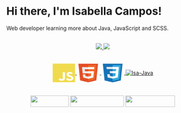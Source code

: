 # Hi there, I'm Isabella Campos! 

Web developer learning more about Java, JavaScript and SCSS.

<br>
<div align="center">
  <a href="https://github.com/isaasc">
  <img height="160em" src="https://github-readme-stats.vercel.app/api?username=isaasc&show_icons=true&theme=react&include_all_commits=true&count_private=true"/>
  <img height="160em" src="https://github-readme-stats.vercel.app/api/top-langs/?username=isaasc&layout=compact&langs_count=7&theme=react"/>
</div>
<br>
<div align="center"><br>
  <img align="center" alt="Isa-Js" height="50" width="60" src="https://raw.githubusercontent.com/devicons/devicon/master/icons/javascript/javascript-plain.svg">
  <img align="center" alt="Isa-HTML" height="50" width="60" src="https://raw.githubusercontent.com/devicons/devicon/master/icons/html5/html5-original.svg">
  <img align="center" alt="Isa-CSS" height="50" width="60" src="https://raw.githubusercontent.com/devicons/devicon/master/icons/css3/css3-original.svg">
  <img align="center" alt="Isa-Java" height="50" width="60" src="https://cdn.jsdelivr.net/gh/devicons/devicon/icons/java/java-original.svg">
</div>
<br>
<br>
<div align="center">
  <a href = "mailto: isabellaszcamposs@gmail.com"><img height="30" width="100" src="https://img.shields.io/badge/-Gmail-%23333?style=for-the-badge&logo=gmail&logoColor=white" target="_blank"></a>
    <a href="https://instagram.com/techgirl.isa" target="_blank"><img height="30" width="140" src="https://img.shields.io/badge/-Instagram-%23E4405F?style=for-the-badge&logo=instagram&logoColor=white" target="_blank"></a>
  <a href="https://www.linkedin.com/in/isabellaszcampos/" target="_blank"><img height="30" width="130" src="https://img.shields.io/badge/-LinkedIn-%230077B5?style=for-the-badge&logo=linkedin&logoColor=white" target="_blank"></a>
</div>

